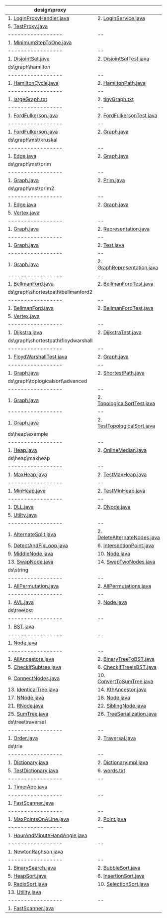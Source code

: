 |design\proxy|  |  |  |
|-----------------|--|--|--|
|1. [LoginProxyHandler.java](src/com/example/design/proxy/LoginProxyHandler.java)|2. [LoginService.java](src/com/example/design/proxy/LoginService.java)|3. [LoginServiceFactory.java](src/com/example/design/proxy/LoginServiceFactory.java)|4. [LoginServiceImpl.java](src/com/example/design/proxy/LoginServiceImpl.java)|
|5. [TestProxy.java](src/com/example/design/proxy/TestProxy.java)||dp\problems|  |  |  |
|-----------------|--|--|--|
|1. [MinimumStepToOne.java](src/com/example/dp/problems/MinimumStepToOne.java)||ds\graph\disjointsets|  |  |  |
|-----------------|--|--|--|
|1. [DisjointSet.java](src/com/example/ds/graph/disjointsets/DisjointSet.java)|2. [DisjointSetTest.java](src/com/example/ds/graph/disjointsets/DisjointSetTest.java)|3. [SimpleDisjointSet.java](src/com/example/ds/graph/disjointsets/SimpleDisjointSet.java)|4. [TestSimpleDisjointSet.java](src/com/example/ds/graph/disjointsets/TestSimpleDisjointSet.java)|
|ds\graph\hamilton|  |  |  |
|-----------------|--|--|--|
|1. [HamiltonCycle.java](src/com/example/ds/graph/hamilton/HamiltonCycle.java)|2. [HamiltonPath.java](src/com/example/ds/graph/hamilton/HamiltonPath.java)||ds\graph|  |  |  |
|-----------------|--|--|--|
|1. [largeGraph.txt](src/com/example/ds/graph/largeGraph.txt)|2. [tinyGraph.txt](src/com/example/ds/graph/tinyGraph.txt)||ds\graph\maxflow\adjm|  |  |  |
|-----------------|--|--|--|
|1. [FordFulkerson.java](src/com/example/ds/graph/maxflow/adjm/FordFulkerson.java)|2. [FordFulkersonTest.java](src/com/example/ds/graph/maxflow/adjm/FordFulkersonTest.java)|3. [Graph.java](src/com/example/ds/graph/maxflow/adjm/Graph.java)||ds\graph\maxflow\advanced|  |  |  |
|-----------------|--|--|--|
|1. [FordFulkerson.java](src/com/example/ds/graph/maxflow/advanced/FordFulkerson.java)|2. [Graph.java](src/com/example/ds/graph/maxflow/advanced/Graph.java)|3. [TestFordFulkerson.java](src/com/example/ds/graph/maxflow/advanced/TestFordFulkerson.java)|4. [Vertex.java](src/com/example/ds/graph/maxflow/advanced/Vertex.java)|
|ds\graph\mst\kruskal|  |  |  |
|-----------------|--|--|--|
|1. [Edge.java](src/com/example/ds/graph/mst/kruskal/Edge.java)|2. [Graph.java](src/com/example/ds/graph/mst/kruskal/Graph.java)|3. [Kruskal.java](src/com/example/ds/graph/mst/kruskal/Kruskal.java)|4. [KruskalTest.java](src/com/example/ds/graph/mst/kruskal/KruskalTest.java)|
|ds\graph\mst\prim|  |  |  |
|-----------------|--|--|--|
|1. [Graph.java](src/com/example/ds/graph/mst/prim/Graph.java)|2. [Prim.java](src/com/example/ds/graph/mst/prim/Prim.java)|3. [PrimTest.java](src/com/example/ds/graph/mst/prim/PrimTest.java)|4. [Vertex.java](src/com/example/ds/graph/mst/prim/Vertex.java)|
|ds\graph\mst\prim2|  |  |  |
|-----------------|--|--|--|
|1. [Edge.java](src/com/example/ds/graph/mst/prim2/Edge.java)|2. [Graph.java](src/com/example/ds/graph/mst/prim2/Graph.java)|3. [Prim.java](src/com/example/ds/graph/mst/prim2/Prim.java)|4. [PrimTest.java](src/com/example/ds/graph/mst/prim2/PrimTest.java)|
|5. [Vertex.java](src/com/example/ds/graph/mst/prim2/Vertex.java)||ds\graph\repsentation\adjlist\advanced\usingidx|  |  |  |
|-----------------|--|--|--|
|1. [Graph.java](src/com/example/ds/graph/repsentation/adjlist/advanced/usingidx/Graph.java)|2. [Representation.java](src/com/example/ds/graph/repsentation/adjlist/advanced/usingidx/Representation.java)|3. [Vertex.java](src/com/example/ds/graph/repsentation/adjlist/advanced/usingidx/Vertex.java)||ds\graph\repsentation\adjlist\advanced\usingnames|  |  |  |
|-----------------|--|--|--|
|1. [Graph.java](src/com/example/ds/graph/repsentation/adjlist/advanced/usingnames/Graph.java)|2. [Test.java](src/com/example/ds/graph/repsentation/adjlist/advanced/usingnames/Test.java)|3. [Vertex.java](src/com/example/ds/graph/repsentation/adjlist/advanced/usingnames/Vertex.java)||ds\graph\repsentation\adjlist\simple|  |  |  |
|-----------------|--|--|--|
|1. [Graph.java](src/com/example/ds/graph/repsentation/adjlist/simple/Graph.java)|2. [GraphRepresentation.java](src/com/example/ds/graph/repsentation/adjlist/simple/GraphRepresentation.java)||ds\graph\shortestpath\bellmanford|  |  |  |
|-----------------|--|--|--|
|1. [BellmanFord.java](src/com/example/ds/graph/shortestpath/bellmanford/BellmanFord.java)|2. [BellmanFordTest.java](src/com/example/ds/graph/shortestpath/bellmanford/BellmanFordTest.java)|3. [Graph.java](src/com/example/ds/graph/shortestpath/bellmanford/Graph.java)|4. [Vertex.java](src/com/example/ds/graph/shortestpath/bellmanford/Vertex.java)|
|ds\graph\shortestpath\bellmanford2|  |  |  |
|-----------------|--|--|--|
|1. [BellmanFord.java](src/com/example/ds/graph/shortestpath/bellmanford2/BellmanFord.java)|2. [BellmanFordTest.java](src/com/example/ds/graph/shortestpath/bellmanford2/BellmanFordTest.java)|3. [Edge.java](src/com/example/ds/graph/shortestpath/bellmanford2/Edge.java)|4. [Graph.java](src/com/example/ds/graph/shortestpath/bellmanford2/Graph.java)|
|5. [Vertex.java](src/com/example/ds/graph/shortestpath/bellmanford2/Vertex.java)||ds\graph\shortestpath\dijkstra|  |  |  |
|-----------------|--|--|--|
|1. [Dijkstra.java](src/com/example/ds/graph/shortestpath/dijkstra/Dijkstra.java)|2. [DijkstraTest.java](src/com/example/ds/graph/shortestpath/dijkstra/DijkstraTest.java)|3. [Graph.java](src/com/example/ds/graph/shortestpath/dijkstra/Graph.java)|4. [Vertex.java](src/com/example/ds/graph/shortestpath/dijkstra/Vertex.java)|
|ds\graph\shortestpath\floydwarshall|  |  |  |
|-----------------|--|--|--|
|1. [FloydWarshallTest.java](src/com/example/ds/graph/shortestpath/floydwarshall/FloydWarshallTest.java)|2. [Graph.java](src/com/example/ds/graph/shortestpath/floydwarshall/Graph.java)||ds\graph\shortestpath\topological|  |  |  |
|-----------------|--|--|--|
|1. [Graph.java](src/com/example/ds/graph/shortestpath/topological/Graph.java)|2. [ShortestPath.java](src/com/example/ds/graph/shortestpath/topological/ShortestPath.java)|3. [TestDAGShortestPath.java](src/com/example/ds/graph/shortestpath/topological/TestDAGShortestPath.java)|4. [Vertex.java](src/com/example/ds/graph/shortestpath/topological/Vertex.java)|
|ds\graph\toplogicalsort\advanced|  |  |  |
|-----------------|--|--|--|
|1. [Graph.java](src/com/example/ds/graph/toplogicalsort/advanced/Graph.java)|2. [TopologicalSortTest.java](src/com/example/ds/graph/toplogicalsort/advanced/TopologicalSortTest.java)|3. [Vertex.java](src/com/example/ds/graph/toplogicalsort/advanced/Vertex.java)||ds\graph\toplogicalsort\simple|  |  |  |
|-----------------|--|--|--|
|1. [Graph.java](src/com/example/ds/graph/toplogicalsort/simple/Graph.java)|2. [TestTopologicalSort.java](src/com/example/ds/graph/toplogicalsort/simple/TestTopologicalSort.java)|3. [TopologicalSort.java](src/com/example/ds/graph/toplogicalsort/simple/TopologicalSort.java)|4. [Vertex.java](src/com/example/ds/graph/toplogicalsort/simple/Vertex.java)|
|ds\heap\example|  |  |  |
|-----------------|--|--|--|
|1. [Heap.java](src/com/example/ds/heap/example/Heap.java)|2. [OnlineMedian.java](src/com/example/ds/heap/example/OnlineMedian.java)|3. [Topic.java](src/com/example/ds/heap/example/Topic.java)|4. [TopTrending.java](src/com/example/ds/heap/example/TopTrending.java)|
|ds\heap\maxheap|  |  |  |
|-----------------|--|--|--|
|1. [MaxHeap.java](src/com/example/ds/heap/maxheap/MaxHeap.java)|2. [TestMaxHeap.java](src/com/example/ds/heap/maxheap/TestMaxHeap.java)||ds\heap\minheap|  |  |  |
|-----------------|--|--|--|
|1. [MinHeap.java](src/com/example/ds/heap/minheap/MinHeap.java)|2. [TestMinHeap.java](src/com/example/ds/heap/minheap/TestMinHeap.java)||ds\list\doublelist|  |  |  |
|-----------------|--|--|--|
|1. [DLL.java](src/com/example/ds/list/doublelist/DLL.java)|2. [DNode.java](src/com/example/ds/list/doublelist/DNode.java)|3. [FlattenList.java](src/com/example/ds/list/doublelist/FlattenList.java)|4. [FNode.java](src/com/example/ds/list/doublelist/FNode.java)|
|5. [Utilty.java](src/com/example/ds/list/doublelist/Utilty.java)||ds\list\single|  |  |  |
|-----------------|--|--|--|
|1. [AlternateSplit.java](src/com/example/ds/list/single/AlternateSplit.java)|2. [DeleteAlternateNodes.java](src/com/example/ds/list/single/DeleteAlternateNodes.java)|3. [DeleteDuplicates.java](src/com/example/ds/list/single/DeleteDuplicates.java)|4. [DeleteDuplicatesSortedList.java](src/com/example/ds/list/single/DeleteDuplicatesSortedList.java)|
|5. [DetectAndFixLoop.java](src/com/example/ds/list/single/DetectAndFixLoop.java)|6. [IntersectionPoint.java](src/com/example/ds/list/single/IntersectionPoint.java)|7. [List.java](src/com/example/ds/list/single/List.java)|8. [MergeSortedList.java](src/com/example/ds/list/single/MergeSortedList.java)|
|9. [MiddleNode.java](src/com/example/ds/list/single/MiddleNode.java)|10. [Node.java](src/com/example/ds/list/single/Node.java)|11. [Palindrome.java](src/com/example/ds/list/single/Palindrome.java)|12. [ReverseList.java](src/com/example/ds/list/single/ReverseList.java)|
|13. [SwapNode.java](src/com/example/ds/list/single/SwapNode.java)|14. [SwapTwoNodes.java](src/com/example/ds/list/single/SwapTwoNodes.java)|15. [UnionIntersectionInSortedList.java](src/com/example/ds/list/single/UnionIntersectionInSortedList.java)|16. [Utility.java](src/com/example/ds/list/single/Utility.java)|
|ds\string|  |  |  |
|-----------------|--|--|--|
|1. [AllPermutation.java](src/com/example/ds/string/AllPermutation.java)|2. [AllPermutations.java](src/com/example/ds/string/AllPermutations.java)||ds\tree\avl|  |  |  |
|-----------------|--|--|--|
|1. [AVL.java](src/com/example/ds/tree/avl/AVL.java)|2. [Node.java](src/com/example/ds/tree/avl/Node.java)|3. [TestAVL.java](src/com/example/ds/tree/avl/TestAVL.java)|4. [Utility.java](src/com/example/ds/tree/avl/Utility.java)|
|ds\tree\bst|  |  |  |
|-----------------|--|--|--|
|1. [BST.java](src/com/example/ds/tree/bst/BST.java)||ds\tree\node|  |  |  |
|-----------------|--|--|--|
|1. [Node.java](src/com/example/ds/tree/node/Node.java)||ds\tree\problems|  |  |  |
|-----------------|--|--|--|
|1. [AllAncestors.java](src/com/example/ds/tree/problems/AllAncestors.java)|2. [BinaryTreeToBST.java](src/com/example/ds/tree/problems/BinaryTreeToBST.java)|3. [BinaryTreeToDLL.java](src/com/example/ds/tree/problems/BinaryTreeToDLL.java)|4. [CheckForCousin.java](src/com/example/ds/tree/problems/CheckForCousin.java)|
|5. [CheckIfSubtree.java](src/com/example/ds/tree/problems/CheckIfSubtree.java)|6. [CheckIfTreeIsBST.java](src/com/example/ds/tree/problems/CheckIfTreeIsBST.java)|7. [ChildrenSumProperty.java](src/com/example/ds/tree/problems/ChildrenSumProperty.java)|8. [CloneTree.java](src/com/example/ds/tree/problems/CloneTree.java)|
|9. [ConnectNodes.java](src/com/example/ds/tree/problems/ConnectNodes.java)|10. [ConvertToSumTree.java](src/com/example/ds/tree/problems/ConvertToSumTree.java)|11. [ExtractLeafInDLL.java](src/com/example/ds/tree/problems/ExtractLeafInDLL.java)|12. [HeightOfATree.java](src/com/example/ds/tree/problems/HeightOfATree.java)|
|13. [IdenticalTree.java](src/com/example/ds/tree/problems/IdenticalTree.java)|14. [KthAncestor.java](src/com/example/ds/tree/problems/KthAncestor.java)|15. [MaxSumPath.java](src/com/example/ds/tree/problems/MaxSumPath.java)|16. [MirrorTree.java](src/com/example/ds/tree/problems/MirrorTree.java)|
|17. [NNode.java](src/com/example/ds/tree/problems/NNode.java)|18. [Node.java](src/com/example/ds/tree/problems/Node.java)|19. [NotHavingSibling.java](src/com/example/ds/tree/problems/NotHavingSibling.java)|20. [PathFromRootToLeaf.java](src/com/example/ds/tree/problems/PathFromRootToLeaf.java)|
|21. [RNode.java](src/com/example/ds/tree/problems/RNode.java)|22. [SiblingNode.java](src/com/example/ds/tree/problems/SiblingNode.java)|23. [SortedArrayToBST.java](src/com/example/ds/tree/problems/SortedArrayToBST.java)|24. [SortedDLLToBST.java](src/com/example/ds/tree/problems/SortedDLLToBST.java)|
|25. [SumTree.java](src/com/example/ds/tree/problems/SumTree.java)|26. [TreeSerialization.java](src/com/example/ds/tree/problems/TreeSerialization.java)|27. [TreeWithRandomPointers.java](src/com/example/ds/tree/problems/TreeWithRandomPointers.java)|28. [Utility.java](src/com/example/ds/tree/problems/Utility.java)|
|ds\tree\traversal|  |  |  |
|-----------------|--|--|--|
|1. [Order.java](src/com/example/ds/tree/traversal/Order.java)|2. [Traversal.java](src/com/example/ds/tree/traversal/Traversal.java)|3. [Tree.java](src/com/example/ds/tree/traversal/Tree.java)|4. [XNode.java](src/com/example/ds/tree/traversal/XNode.java)|
|ds\trie|  |  |  |
|-----------------|--|--|--|
|1. [Dictionary.java](src/com/example/ds/trie/Dictionary.java)|2. [DictionaryImpl.java](src/com/example/ds/trie/DictionaryImpl.java)|3. [DictionaryLoader.java](src/com/example/ds/trie/DictionaryLoader.java)|4. [Factory.java](src/com/example/ds/trie/Factory.java)|
|5. [TestDictionary.java](src/com/example/ds/trie/TestDictionary.java)|6. [words.txt](src/com/example/ds/trie/words.txt)||misc\app|  |  |  |
|-----------------|--|--|--|
|1. [TimerApp.java](src/com/example/misc/app/TimerApp.java)||misc\competitive|  |  |  |
|-----------------|--|--|--|
|1. [FastScanner.java](src/com/example/misc/competitive/FastScanner.java)||problems\geometry|  |  |  |
|-----------------|--|--|--|
|1. [MaxPointsOnALine.java](src/com/example/problems/geometry/MaxPointsOnALine.java)|2. [Point.java](src/com/example/problems/geometry/Point.java)|3. [Rational.java](src/com/example/problems/geometry/Rational.java)||problems\misc|  |  |  |
|-----------------|--|--|--|
|1. [HourAndMinuteHandAngle.java](src/com/example/problems/misc/HourAndMinuteHandAngle.java)||problems\numericalmethods|  |  |  |
|-----------------|--|--|--|
|1. [NewtonRaphson.java](src/com/example/problems/numericalmethods/NewtonRaphson.java)||sort|  |  |  |
|-----------------|--|--|--|
|1. [BinarySearch.java](src/com/example/sort/BinarySearch.java)|2. [BubbleSort.java](src/com/example/sort/BubbleSort.java)|3. [BucketSort.java](src/com/example/sort/BucketSort.java)|4. [CountingSort.java](src/com/example/sort/CountingSort.java)|
|5. [HeapSort.java](src/com/example/sort/HeapSort.java)|6. [InsertionSort.java](src/com/example/sort/InsertionSort.java)|7. [MergeSort.java](src/com/example/sort/MergeSort.java)|8. [QuickSort.java](src/com/example/sort/QuickSort.java)|
|9. [RadixSort.java](src/com/example/sort/RadixSort.java)|10. [SelectionSort.java](src/com/example/sort/SelectionSort.java)|11. [Sorter.java](src/com/example/sort/Sorter.java)|12. [TestSort.java](src/com/example/sort/TestSort.java)|
|13. [Utility.java](src/com/example/sort/Utility.java)||utils|  |  |  |
|-----------------|--|--|--|
|1. [FastScanner.java](src/com/example/utils/FastScanner.java)|